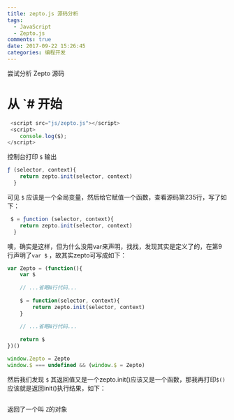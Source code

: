 ```yaml
---
title: zepto.js 源码分析
tags:
  - JavaScript
  - Zepto.js
comments: true
date: 2017-09-22 15:26:45
categories: 编程开发
---
```


尝试分析 Zepto 源码

#  从 `#   开始

<!--more-->

```javascript
 <script src="js/zepto.js"></script>
 <script>
    console.log($);
</script>
```
控制台打印 `$` 输出 
```javascript
ƒ (selector, context){
    return zepto.init(selector, context)
  }
```
可见 `$` 应该是一个全局变量，然后给它赋值一个函数，查看源码第235行，写了如下：
```javascript
 $ = ƒunction (selector, context){
    return zepto.init(selector, context)
  }
```
噢，确实是这样，但为什么没用var来声明，找找，发现其实是定义了的，在第9行声明了`var $` ，故其实zepto可写成如下：

```javascript
var Zepto = (function(){
    var $
    
    // ...省略N行代码...
    
    $ = function(selector, context){
        return zepto.init(selector, context)
    }
    
    // ...省略N行代码...
    
    return $
})()

window.Zepto = Zepto
window.$ === undefined && (window.$ = Zepto)
```

然后我们发现 `$` 其返回值又是一个zepto.init()应该又是一个函数，那我再打印`$()`应该就是返回init()执行结果，如下：

```javascript

```
返回了一个叫 `Z`的对象
